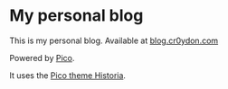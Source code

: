 # My personal blog

This is my personal blog. Available at [blog.cr0ydon.com](https://blog.cr0ydon.com)

Powered by [Pico](https://picocms.org).

It uses the [Pico theme Historia](https://github.com/Croydon/pico-theme-historia).
